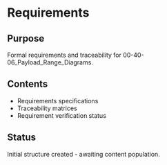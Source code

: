 # Requirements

## Purpose
Formal requirements and traceability for 00-40-06_Payload_Range_Diagrams.

## Contents
- Requirements specifications
- Traceability matrices
- Requirement verification status

## Status
Initial structure created - awaiting content population.
